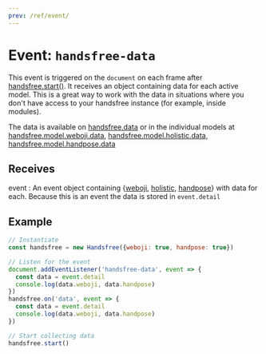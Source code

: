 ```yaml
---
prev: /ref/event/
---
```

# Event: `handsfree-data`

This event is triggered on the `document` on each frame after [handsfree.start()](/ref/method/start). It receives an object containing data for each active model. This is a great way to work with the data in situations where you don't have access to your handsfree instance (for example, inside modules).

The data is available on [handsfree.data](/ref/prop/data) or in the individual models at [handsfree.model.weboji.data](/ref/model/weboji), [handsfree.model.holistic.data](/ref/model/holistic), [handsfree.model.handpose.data](/ref/model/handpose)

## Receives

event
: An event object containing {[weboji](/ref/model/weboji), [holistic](/ref/model/holistic), [handpose](/ref/model/handpose)} with data for each. Because this is an event the data is stored in `event.detail`

## Example

```js
// Instantiate
const handsfree = new Handsfree({weboji: true, handpose: true})

// Listen for the event
document.addEventListener('handsfree-data', event => {
  const data = event.detail
  console.log(data.weboji, data.handpose)
})
handsfree.on('data', event => {
  const data = event.detail
  console.log(data.weboji, data.handpose)
})

// Start collecting data
handsfree.start()
```